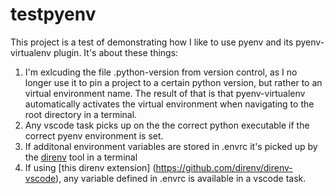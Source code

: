 # testpyenv
This project is a test of demonstrating how I like to use pyenv and its pyenv-virtualenv plugin. It's about these things:

1. I'm exlcuding the file .python-version from version control, as I no longer use it to pin a project to a certain python version, but rather to an virtual environment name. The result of that is that pyenv-virtualenv automatically activates the virtual environment when navigating to the root directory in a terminal.
2. Any vscode task picks up on the the correct python executable if the correct pyenv environment is set.
3. If additonal environment variables are stored in .envrc it's picked up by the [direnv](https://direnv.net/) tool in a terminal
4. If using [this direnv extension] (https://github.com/direnv/direnv-vscode), any variable defined in .envrc is available in a vscode task.
